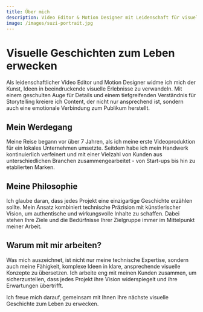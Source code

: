 ```yaml
---
title: Über mich
description: Video Editor & Motion Designer mit Leidenschaft für visuelle Geschichten
image: /images/suzi-portrait.jpg
---
```


# Visuelle Geschichten zum Leben erwecken

Als leidenschaftlicher Video Editor und Motion Designer widme ich mich der Kunst, Ideen in beeindruckende visuelle Erlebnisse zu verwandeln. Mit einem geschulten Auge für Details und einem tiefgreifenden Verständnis für Storytelling kreiere ich Content, der nicht nur ansprechend ist, sondern auch eine emotionale Verbindung zum Publikum herstellt.

## Mein Werdegang

Meine Reise begann vor über 7 Jahren, als ich meine erste Videoproduktion für ein lokales Unternehmen umsetzte. Seitdem habe ich mein Handwerk kontinuierlich verfeinert und mit einer Vielzahl von Kunden aus unterschiedlichen Branchen zusammengearbeitet - von Start-ups bis hin zu etablierten Marken.

## Meine Philosophie

Ich glaube daran, dass jedes Projekt eine einzigartige Geschichte erzählen sollte. Mein Ansatz kombiniert technische Präzision mit künstlerischer Vision, um authentische und wirkungsvolle Inhalte zu schaffen. Dabei stehen Ihre Ziele und die Bedürfnisse Ihrer Zielgruppe immer im Mittelpunkt meiner Arbeit.

## Warum mit mir arbeiten?

Was mich auszeichnet, ist nicht nur meine technische Expertise, sondern auch meine Fähigkeit, komplexe Ideen in klare, ansprechende visuelle Konzepte zu übersetzen. Ich arbeite eng mit meinen Kunden zusammen, um sicherzustellen, dass jedes Projekt ihre Vision widerspiegelt und ihre Erwartungen übertrifft.

Ich freue mich darauf, gemeinsam mit Ihnen Ihre nächste visuelle Geschichte zum Leben zu erwecken.